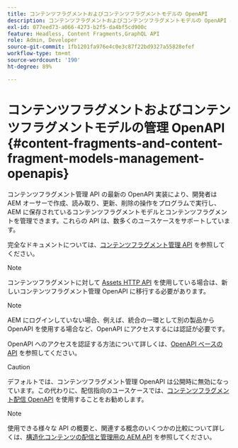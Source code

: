 ```yaml
---
title: コンテンツフラグメントおよびコンテンツフラグメントモデルの OpenAPI
description: コンテンツフラグメントおよびコンテンツフラグメントモデルの OpenAPI について説明します。
exl-id: 077eed73-a066-4273-b2f5-da4bf5cd900c
feature: Headless, Content Fragments,GraphQL API
role: Admin, Developer
source-git-commit: 1fb1201fa976e4c0e3c87f22bd9327a55828efef
workflow-type: tm+mt
source-wordcount: '190'
ht-degree: 89%

---
```


# コンテンツフラグメントおよびコンテンツフラグメントモデルの管理 OpenAPI {#content-fragments-and-content-fragment-models-management-openapis}

コンテンツフラグメント管理 API の最新の OpenAPI 実装により、開発者は AEM オーサーで作成、読み取り、更新、削除の操作をプログラムで実行し、AEM に保存されているコンテンツフラグメントモデルとコンテンツフラグメントを管理できます。これらの API は、数多くのユースケースをサポートしています。

完全なドキュメントについては、[コンテンツフラグメント管理 API](https://developer.adobe.com/experience-cloud/experience-manager-apis/api/stable/sites/) を参照してください。

>[!NOTE]
>
>コンテンツフラグメントに対して [Assets HTTP API](https://experienceleague.adobe.com/ja/docs/experience-manager-cloud-service/content/assets/admin/mac-api-assets) を使用している場合は、新しいコンテンツフラグメント管理 OpenAPI に移行する必要があります。

>[!NOTE]
>
>AEM にログインしていない場合、例えば、統合の一環として別の製品から OpenAPI を使用する場合など、OpenAPI にアクセスするには認証が必要です。
>
>OpenAPI へのアクセスを認証する方法について詳しくは、[OpenAPI ベースの API](/help/implementing/developing/open-api-based-apis.md) を参照してください。

>[!CAUTION]
>
>デフォルトでは、コンテンツフラグメント管理 OpenAPI は公開時に無効になっています。この代わりに、配信指向のユースケースでは、[コンテンツフラグメント配信 OpenAPI](/help/headless/aem-content-fragment-delivery-with-openapi.md) を使用することをお勧めします。

>[!NOTE]
>
>使用できる様々な API の概要と、関連する概念のいくつかの比較について詳しくは、[構造化コンテンツの配信と管理用の AEM API](/help/headless/apis-headless-and-content-fragments.md) を参照してください。